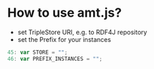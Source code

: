 # How to use amt.js?

* set TripleStore URI, e.g. to RDF4J repository
* set the Prefix for your instances

```javascript
45: var STORE = "";
46: var PREFIX_INSTANCES = "";
```

